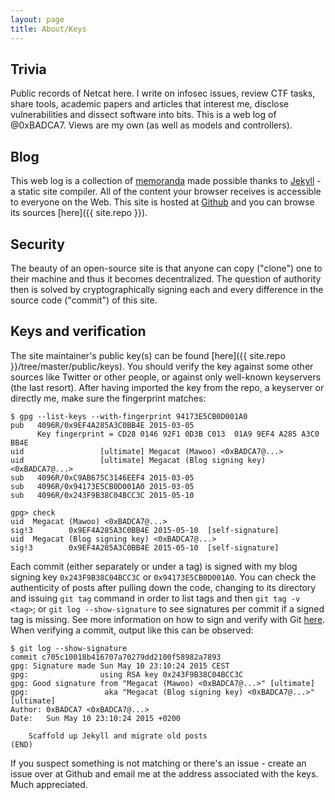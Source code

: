 ```yaml
---
layout: page
title: About/Keys
---
```


## Trivia
Public records of Netcat here. I write on infosec issues, review CTF tasks, share tools, academic papers and articles that interest me, disclose vulnerabilities and dissect software into bits. This is a web log of @0xBADCA7. Views are my own (as well as models and controllers).

## Blog
This web log is a collection of [memoranda](https://youtu.be/m_2m1qdqieE) made possible thanks to [Jekyll](http://jekyllrb.com/) - a static site compiler. All of the content your browser receives is accessible to everyone on the Web. This site is hosted at [Github](https://github.com) and you can browse its sources [here]({{ site.repo }}).

## Security
The beauty of an open-source site is that anyone can copy ("clone") one to their machine and thus it becomes decentralized. The question of authority then is solved by cryptographically signing each and every difference in the source code ("commit") of this site.

## Keys and verification
The site maintainer's public key(s) can be found [here]({{ site.repo }}/tree/master/public/keys). You should verify the key against some other sources like Twitter or other people, or against only well-known keyservers (the last resort). After having imported the key from the repo, a keyserver or directly me, make sure the fingerprint matches:

~~~
$ gpg --list-keys --with-fingerprint 94173E5CB0D001A0
pub   4096R/0x9EF4A285A3C0BB4E 2015-03-05
      Key fingerprint = CD28 0146 92F1 0D3B C013  01A9 9EF4 A285 A3C0 BB4E
uid                 [ultimate] Megacat (Mawoo) <0xBADCA7@...>
uid                 [ultimate] Megacat (Blog signing key) <0xBADCA7@...>
sub   4096R/0xC9AB675C3146EEF4 2015-03-05
sub   4096R/0x94173E5CB0D001A0 2015-03-05
sub   4096R/0x243F9B38C04BCC3C 2015-05-10

gpg> check
uid  Megacat (Mawoo) <0xBADCA7@...>
sig!3        0x9EF4A285A3C0BB4E 2015-05-10  [self-signature]
uid  Megacat (Blog signing key) <0xBADCA7@...>
sig!3        0x9EF4A285A3C0BB4E 2015-05-10  [self-signature]

~~~

Each commit (either separately or under a tag) is signed with my blog signing key `0x243F9B38C04BCC3C` or `0x94173E5CB0D001A0`. You can check the authenticity of posts after pulling down the code, changing to its directory and issuing `git tag` command in order to list tags and then `git tag -v <tag>`; or `git log --show-signature` to see signatures per commit if a signed tag is missing. See more information on how to sign and verify with Git [here](http://git-scm.com/book/en/v2/Git-Tools-Signing-Your-Work). When verifying a commit, output like this can be observed:

~~~
$ git log --show-signature
commit c705c10018b416707a70279dd2100f58982a7893
gpg: Signature made Sun May 10 23:10:24 2015 CEST
gpg:                using RSA key 0x243F9B38C04BCC3C
gpg: Good signature from "Megacat (Mawoo) <0xBADCA7@...>" [ultimate]
gpg:                 aka "Megacat (Blog signing key) <0xBADCA7@...>" [ultimate]
Author: 0xBADCA7 <0xBADCA7@...>
Date:   Sun May 10 23:10:24 2015 +0200

    Scaffold up Jekyll and migrate old posts
(END)
~~~

<p class="message">
  If you suspect something is not matching or there's an issue - create an issue over at Github and email me at the address associated with the keys. Much appreciated.
</p>


